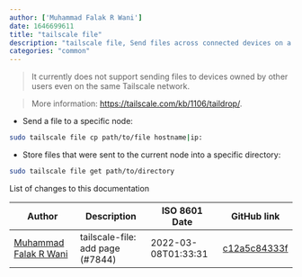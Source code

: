 ```yaml
---
author: ['Muhammad Falak R Wani']
date: 1646699611
title: "tailscale file"
description: "tailscale file, Send files across connected devices on a Tailscale network."
categories: "common"
---
```

> It currently does not support sending files to devices owned by other users even on the same Tailscale network.

> More information: <https://tailscale.com/kb/1106/taildrop/>.

- Send a file to a specific node:

```bash
sudo tailscale file cp path/to/file hostname|ip:
```

- Store files that were sent to the current node into a specific directory:

```bash
sudo tailscale file get path/to/directory
```
List of changes to this documentation


Author | Description | ISO 8601 Date | GitHub link
------|-----|-----|-----
[Muhammad Falak R Wani](mailto:falakreyaz@gmail.com) | tailscale-file: add page (#7844) | 2022-03-08T01:33:31 | [c12a5c84333f](https://github.com/tldr-pages/tldr/commit/c12a5c84333fb51372ee3a2e466c1150817c6078)

